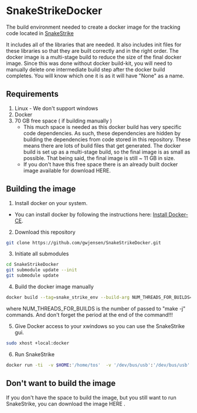 # SnakeStrikeDocker
The build environment needed to create a docker image for the tracking code located in [SnakeStrike](https://github.com/gwjensen/SnakeStrike)

It includes all of the libraries that are needed. It also includes init files for these libraries so that they are built correctly and in the right order. The docker image is a multi-stage build to reduce the size of the final docker image. Since this was done without docker build-kit, you will need to manually delete one intermediate build step after the docker build completes. You will know which one it is as it will have "None" as a name.

## Requirements

1. Linux - We don't support windows
2. Docker 
3. 70 GB free space ( if building manually )
   - This much space is needed as this docker build has very specific code dependencies. As such, these dependencies are hidden by building the dependencies from code stored in this repository. These means there are lots of build files that get generated. The docker build is set up as a multi-stage build, so the final image is as small as possible. That being said, the final image is still ~
11 GB in size. 
   - If you don't have this free space there is an already built docker image available for download HERE.

## Building the image

1. Install docker on your system.

  - You can install docker by following the instructions here: [Install Docker-CE](https://docs.docker.com/install/linux/docker-ce/ubuntu/).

2. Download this repository 
```bash
git clone https://github.com/gwjensen/SnakeStrikeDocker.git

``` 
3. Initiate all submodules
```bash
cd SnakeStrikeDocker
git submodule update --init
git submodule update

```

4. Build the docker image manually

```bash
docker build --tag=snake_strike_env --build-arg NUM_THREADS_FOR_BUILDS=7 .
```
   where NUM_THREADS_FOR_BUILDS is the number of passed to "make -j" commands. And don't forget the period at the end of the command!!!

5. Give Docker access to your xwindows so you can use the SnakeStrike gui.
```bash
sudo xhost +local:docker
```

6. Run SnakeStrike
```bash
docker run -ti  -v $HOME:'/home/tos'  -v '/dev/bus/usb':'/dev/bus/usb' --privileged -e DISPLAY=$DISPLAY  -v '/tmp/.X11-unix':'/tmp/.X11-unix' snake_strike_env SnakeStrike
```

## Don't want to build the image

If you don't have the space to build the image, but you still want to run SnakeStrike, you
can download the image HERE .
